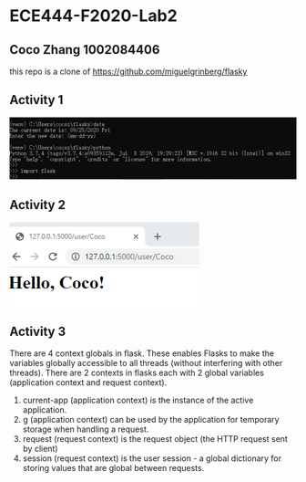 # ECE444-F2020-Lab2

## Coco Zhang 1002084406
this repo is a clone of https://github.com/miguelgrinberg/flasky

## Activity 1
![Alt text](A1.png?raw=true "Screenshot for Activity 1")

## Activity 2
![Alt text](A2.png?raw=true "Screenshot for Activity 2")

## Activity 3
There are 4 context globals in flask. These enables Flasks to make the variables globally accessible to all threads (without interfering with other threads). There are 2 contexts in flasks each with 2 global variables (application context and request context).  
1. current-app (application context) is the instance of the active application. 
2. g (application context) can be used by the application for temporary storage when handling a request. 
3. request (request context) is the request object (the HTTP request sent by client) 
4. session (request context) is the user session - a global dictionary for storing values that are global between requests. 
